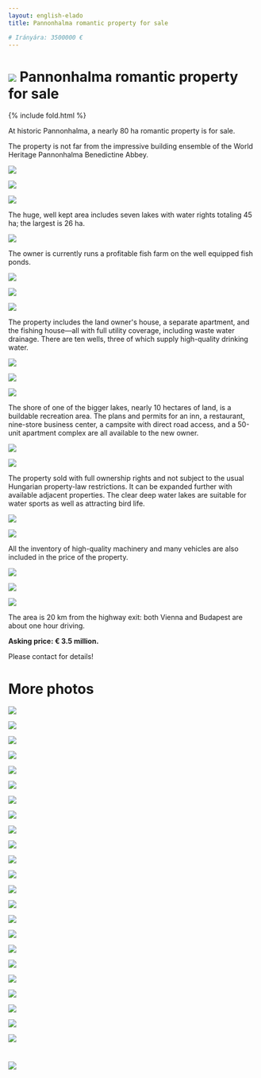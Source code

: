 ```yaml
---
layout: english-elado
title: Pannonhalma romantic property for sale

# Irányára: 3500000 €
---
```


# ![](http://i.imgur.com/J4m9gPe.jpg) Pannonhalma romantic property for sale

{% include fold.html %}

At historic Pannonhalma, a nearly 80 ha romantic property is for sale.

The property is not far from the impressive building ensemble of the World Heritage Pannonhalma Benedictine Abbey.

![](http://i.imgur.com/gxLCTPr.jpg)

![](http://i.imgur.com/CGnbAfM.jpg)

![](http://i.imgur.com/dPp828z.jpg)

The huge, well kept area includes seven lakes with water rights totaling 45 ha; the largest is 26 ha.

![](http://i.imgur.com/5W8OAoX.jpg)

The owner is currently runs a profitable fish farm on the well equipped fish ponds.

![](http://i.imgur.com/aIffkHL.jpg)

![](http://i.imgur.com/5UgiglR.jpg)

![](http://i.imgur.com/xZxKaTB.jpg)

The property includes the land owner's house, a separate apartment, and the fishing house—all with
full utility coverage, including waste water drainage. There are ten wells, three of which supply high-quality drinking water.

![](http://i.imgur.com/eS3DkuC.jpg)

![](http://i.imgur.com/AKjLXGH.jpg)

![](http://i.imgur.com/u8pO4z1.jpg)

The shore of one of the bigger lakes, nearly 10 hectares of land, is a buildable recreation area. The
plans and permits for an inn, a restaurant, nine-store business center, a campsite with direct road
access, and a 50-unit apartment complex are all available to the new owner.

![](http://i.imgur.com/Z9Mvnzz.jpg)

![](http://i.imgur.com/z9XAbPi.jpg)

The property sold with full ownership rights and not subject to the usual Hungarian property-law
restrictions. It can be expanded further with available adjacent properties. The clear deep water lakes
are suitable for water sports as well as attracting bird life.

![](http://i.imgur.com/82xwMWm.jpg)

![](http://i.imgur.com/L59MRbw.jpg)

All the inventory of high-quality machinery and many vehicles are also included in the price of the property.

![](http://i.imgur.com/Yo8OmHX.jpg)

![](http://i.imgur.com/aGPrUTQ.jpg)

![](http://i.imgur.com/bNVbtnc.jpg)

The area is 20 km from the highway exit: both Vienna and Budapest are about one hour driving.

**Asking price: € 3.5 million.**

Please contact for details!

# More photos

![](http://i.imgur.com/OcdHDlj.jpg)

![](http://i.imgur.com/d9hXQM0.jpg)

![](http://i.imgur.com/0IfGir5.jpg)

![](http://i.imgur.com/NBmyOL7.jpg)

![](http://i.imgur.com/4jl4yUo.jpg)

![](http://i.imgur.com/likHUjt.jpg)

![](http://i.imgur.com/qtXzvnR.jpg)

![](http://i.imgur.com/aVAKvyV.jpg)

![](http://i.imgur.com/8fZnGox.jpg)

![](http://i.imgur.com/XV8wXbz.jpg)

![](http://i.imgur.com/01PnzAa.jpg)

![](http://i.imgur.com/j0tJaRF.jpg)

![](http://i.imgur.com/ocbhVeE.jpg)

![](http://i.imgur.com/LXHX4bF.jpg)

![](http://i.imgur.com/DhtWf9r.jpg)

![](http://i.imgur.com/RuHLARz.jpg)

![](http://i.imgur.com/oUeQozd.jpg)

![](http://i.imgur.com/YgbzWkW.jpg)

![](http://i.imgur.com/Piv4kbU.jpg)

![](http://i.imgur.com/w4W9Y03.jpg)

![](http://i.imgur.com/mrDJSfX.jpg)

![](http://i.imgur.com/nV1Yzby.jpg)

![](http://i.imgur.com/ZWsr7mz.jpg)

# ![](http://i.imgur.com/Wca5Jyx.jpg)
